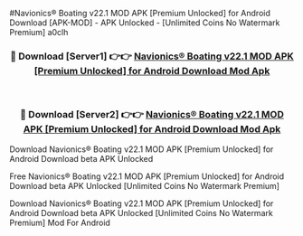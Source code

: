 #Navionics® Boating v22.1 MOD APK [Premium Unlocked] for Android Download [APK-MOD] - APK Unlocked - [Unlimited Coins No Watermark Premium] a0clh



<div align="center">

<h3>🔴 Download [Server1] 👉👉 <a href="https://momento.my/?title=Navionics®_Boating_v22.1_MOD_APK_[Premium_Unlocked]_for_Android_Download">Navionics® Boating v22.1 MOD APK [Premium Unlocked] for Android Download Mod Apk</a></h3><br>

<h3>🔴 Download [Server2] 👉👉 <a href="https://momento.my/?title=Navionics®_Boating_v22.1_MOD_APK_[Premium_Unlocked]_for_Android_Download">Navionics® Boating v22.1 MOD APK [Premium Unlocked] for Android Download Mod Apk</a></h3>
</div>



Download Navionics® Boating v22.1 MOD APK [Premium Unlocked] for Android Download beta APK Unlocked

Free Navionics® Boating v22.1 MOD APK [Premium Unlocked] for Android Download beta APK Unlocked [Unlimited Coins No Watermark Premium]

Download Navionics® Boating v22.1 MOD APK [Premium Unlocked] for Android Download beta APK Unlocked [Unlimited Coins No Watermark Premium] Mod For Android
